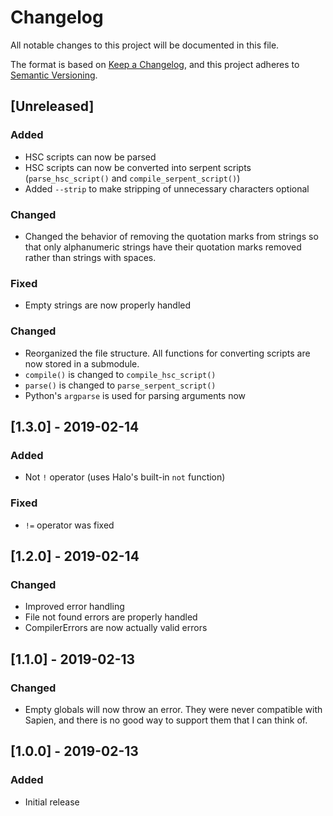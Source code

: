 # Changelog
All notable changes to this project will be documented in this file.

The format is based on [Keep a Changelog](https://keepachangelog.com/en/1.0.0/),
and this project adheres to [Semantic Versioning](https://semver.org/spec/v2.0.0.html).

## [Unreleased]
### Added
- HSC scripts can now be parsed
- HSC scripts can now be converted into serpent scripts (`parse_hsc_script()` and `compile_serpent_script()`)
- Added `--strip` to make stripping of unnecessary characters optional

### Changed
- Changed the behavior of removing the quotation marks from strings so that only alphanumeric strings have their quotation marks removed rather than strings with spaces.

### Fixed
- Empty strings are now properly handled

### Changed
- Reorganized the file structure. All functions for converting scripts are now stored in a submodule.
- `compile()` is changed to `compile_hsc_script()`
- `parse()` is changed to `parse_serpent_script()`
- Python's `argparse` is used for parsing arguments now

## [1.3.0] - 2019-02-14
### Added
- Not `!` operator (uses Halo's built-in `not` function)

### Fixed
- `!=` operator was fixed

## [1.2.0] - 2019-02-14
### Changed
- Improved error handling
- File not found errors are properly handled
- CompilerErrors are now actually valid errors

## [1.1.0] - 2019-02-13
### Changed
- Empty globals will now throw an error. They were never compatible with Sapien, and there is no good way to support them that I can think
of.

## [1.0.0] - 2019-02-13
### Added
- Initial release
